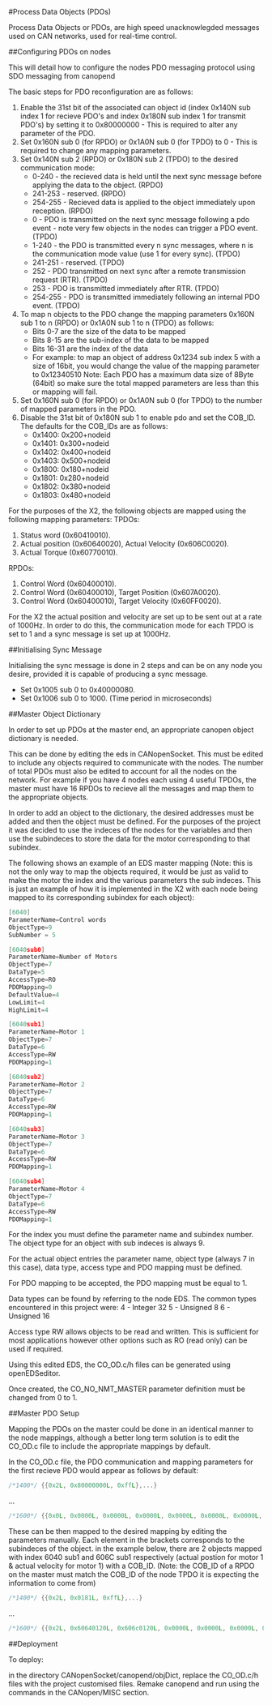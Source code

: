 #Process Data Objects (PDOs)

Process Data Objects or PDOs, are high speed unacknowlegded messages used on CAN networks, used for real-time control.

##Configuring PDOs on nodes

This will detail how to configure the nodes PDO messaging protocol using SDO messaging from canopend

The basic steps for PDO reconfiguration are as follows:

1. Enable the 31st bit of the associated can object id (index 0x140N sub index 1 for recieve PDO's and index 0x180N sub index 1 for transmit PDO's) by setting it to 0x80000000 - This is required to alter any parameter of the PDO.
2. Set 0x160N sub 0 (for RPDO) or 0x1A0N sub 0 (for TPDO) to 0 - This is required to change any mapping parameters.
3. Set 0x140N sub 2 (RPDO) or 0x180N sub 2 (TPDO) to the desired communication mode:
    * 0-240 - the recieved data is held until the next sync message before applying the data to the object. (RPDO)
    * 241-253 - reserved. (RPDO)
    * 254-255 - Recieved data is applied to the object immediately upon reception. (RPDO)
    * 0 - PDO is transmitted on the next sync message following a pdo event - note very few objects in the nodes can trigger a PDO event. (TPDO)
    * 1-240 - the PDO is transmitted every n sync messages, where n is the communication mode value (use 1 for every sync). (TPDO)
    * 241-251 - reserved. (TPDO)
    * 252 - PDO transmitted on next sync after a remote transmission request (RTR). (TPDO)
    * 253 - PDO is transmitted immediately after RTR. (TPDO)
    * 254-255 - PDO is transmitted immediately following an internal PDO event. (TPDO)
4. To map n objects to the PDO change the mapping parameters 0x160N sub 1 to n (RPDO) or 0x1A0N sub 1 to n (TPDO) as follows:
    * Bits 0-7 are the size of the data to be mapped
    * Bits 8-15 are the sub-index of the data to be mapped
    * Bits 16-31 are the index of the data
    * For example: to map an object of address 0x1234 sub index 5 with a size of 16bit, you would change the value of the mapping parameter to 0x12340510
    Note: Each PDO has a maximum data size of 8Byte (64bit) so make sure the total mapped parameters are less than this or mapping will fail.
5. Set 0x160N sub 0 (for RPDO) or 0x1A0N sub 0 (for TPDO) to the number of mapped parameters in the PDO.
6. Disable the 31st bit of 0x180N sub 1 to enable pdo and set the COB_ID. The defaults for the COB_IDs are as follows:
    * 0x1400: 0x200+nodeid
    * 0x1401: 0x300+nodeid
    * 0x1402: 0x400+nodeid
    * 0x1403: 0x500+nodeid
    * 0x1800: 0x180+nodeid
	* 0x1801: 0x280+nodeid
	* 0x1802: 0x380+nodeid
	* 0x1803: 0x480+nodeid

For the purposes of the X2, the following objects are mapped using the following mapping parameters:
TPDOs:

1. Status word (0x60410010).
2. Actual position (0x60640020), Actual Velocity (0x606C0020).
3. Actual Torque (0x60770010).

RPDOs:

1. Control Word (0x60400010).
2. Control Word (0x60400010), Target Position (0x607A0020).
3. Control Word (0x60400010), Target Velocity (0x60FF0020).

For the X2 the actual position and velocity are set up to be sent out at a rate of 1000Hz. In order to do this, the  communication mode for each TPDO is set to 1 and a sync message is set up at 1000Hz.

##Initialising Sync Message

Initialising the sync message is done in 2 steps and can be on any node you desire, provided it is capable of producing a sync message.

- Set 0x1005 sub 0 to 0x40000080.
- Set 0x1006 sub 0 to 1000. (Time period in microseconds)

##Master Object Dictionary

In order to set up PDOs at the master end, an appropriate canopen object dictionary is needed.

This can be done by editing the eds in CANopenSocket. This must be edited to include any objects required to communicate with the nodes. The number of total PDOs must also be edited to account for all the nodes on the network. For example if you have 4 nodes each using 4 useful TPDOs, the master must have 16 RPDOs to recieve all the messages and map them to the appropriate objects.

In order to add an object to the dictionary, the desired addresses must be added and then the object must be defined. For the purposes of the project it was decided to use the indeces of the nodes for the variables and then use the subindeces to store the data for the motor corresponding to that subindex.

The following shows an example of an EDS master mapping (Note: this is not the only way to map the objects required, it would be just as valid to make the motor the index and the various parameters the sub indeces. This is just an example of how it is implemented in the X2 with each node being mapped to its corresponding subindex for each object):

```c
[6040]
ParameterName=Control words
ObjectType=9
SubNumber = 5

[6040sub0]
ParameterName=Number of Motors
ObjectType=7
DataType=5
AccessType=RO
PDOMapping=0
DefaultValue=4
LowLimit=4
HighLimit=4

[6040sub1]
ParameterName=Motor 1
ObjectType=7
DataType=6
AccessType=RW
PDOMapping=1

[6040sub2]
ParameterName=Motor 2
ObjectType=7
DataType=6
AccessType=RW
PDOMapping=1

[6040sub3]
ParameterName=Motor 3
ObjectType=7
DataType=6
AccessType=RW
PDOMapping=1

[6040sub4]
ParameterName=Motor 4
ObjectType=7
DataType=6
AccessType=RW
PDOMapping=1
```

For the index you must define the parameter name and subindex number. The object type for an object with sub indeces is always 9.

For the actual object entries the parameter name, object type (always 7 in this case), data type, access type and PDO mapping must be defined.

For PDO mapping to be accepted, the  PDO mapping must be equal to 1.

Data types can be found by referring to the node EDS. The common types encountered in this project were:
4 - Integer 32
5 - Unsigned 8
6 - Unsigned 16

Access type RW allows objects to be read and written. This is sufficient for most applications however other options such as RO (read only) can be used if required.

Using this edited EDS, the CO_OD.c/h files can be generated using openEDSeditor.

Once created, the CO_NO_NMT_MASTER parameter definition must be changed from 0 to 1.

##Master PDO Setup

Mapping the PDOs on the master could be done in an identical manner to the node mappings, although a better long term solution is to edit the CO_OD.c file to include the appropriate mappings by default.

In the CO_OD.c file, the PDO communication and mapping parameters for the first recieve PDO would appear as follows by default:

```c
/*1400*/ {{0x2L, 0x80000000L, 0xffL},...}
```
...
```c
/*1600*/ {{0x0L, 0x0000L, 0x0000L, 0x0000L, 0x0000L, 0x0000L, 0x0000L, 0x0000L, 0x0000L},...}
```

These can be then mapped to the desired mapping by editing the parameters manually. Each element in the brackets corresponds to the subindeces of the object. in the example below, there are 2 objects mapped with index 6040 sub1 and 606C sub1 respectively (actual postion for motor 1 & actual velocity for motor 1) with a COB_ID. (Note: the COB_ID of a RPDO on the master must match the COB_ID of the node TPDO it is expecting the information to come from)

```c
/*1400*/ {{0x2L, 0x0181L, 0xffL},...}
```
...
```c
/*1600*/ {{0x2L, 0x60640120L, 0x606c0120L, 0x0000L, 0x0000L, 0x0000L, 0x0000L, 0x0000L, 0x0000L},...}
```

##Deployment

To deploy:

in the directory CANopenSocket/canopend/objDict, replace the CO_OD.c/h files with the project customised files.
Remake canopend and run using the commands in the CANopen/MISC section.